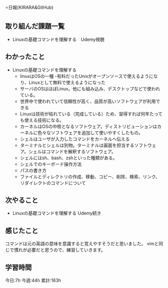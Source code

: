 ⭐️日報(KIRARA&GitHub)

## 取り組んだ課題一覧
- Linuxの基礎コマンドを理解する　Udemy視聴
	
## わかったこと
- Linuxの基礎コマンドを理解する
	- linuxはOSの一種
	-有料だったUnixがオープンソースで使えるようになり、Linuxとして無料で使えるようになった
	- サーバのOSはほぼLinux。他にも組み込み、デスクトップなどで使われている。
	- 世界中で使われていて信頼性が高く、品質が高いソフトウェアが利用できる
	- Linuxは技術が枯れている（完成している）ため、習得すれば何年たっても使える技術になる。
	- カーネルはOSの中核となるソフトウェア。ディストリビューションはカーネルに色々なソフトウェアを追加して使いやすくしたもの。
	- シェルはユーザが入力したコマンドをカーネルへ伝える
	- ターミナルとシェルは別物。ターミナルは画面を担当するソフトウェア。シェルはコマンドを解釈するソフトウェア。
	- シェルにはsh、bash、zshといった種類がある。
	- シェルでのキーボード操作方法
	- パスの書き方
	- ファイルとディレクトリの作成、移動、コピー、削除、検索、リンク、リダイレクトのコマンドについて
	
## 次やること
- Linuxの基礎コマンドを理解する Udemy続き
	

## 感じたこと
コマンドは元の英語の意味を意識すると覚えやすそうだと思いました。
vimと同じで慣れが必要だと思うので、練習していきます。


## 学習時間
今日:7h
今週:44h 
累計:163h